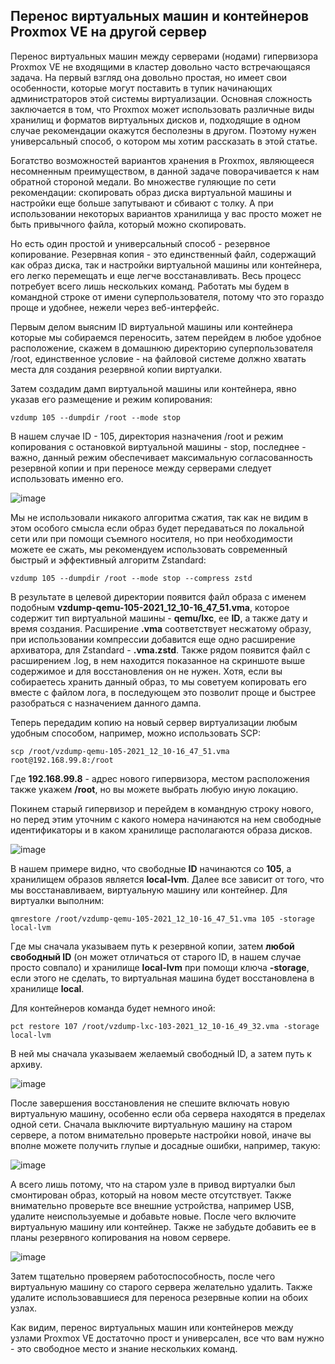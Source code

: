 ## Перенос виртуальных машин и контейнеров Proxmox VE на другой сервер

Перенос виртуальных машин между серверами (нодами) гипервизора Proxmox VE не входящими в кластер довольно часто встречающаяся задача. На первый взгляд она довольно простая, но имеет свои особенности, которые могут поставить в тупик начинающих администраторов этой системы виртуализации. Основная сложность заключается в том, что Proxmox может использовать различные виды хранилищ и форматов виртуальных дисков и, подходящие в одном случае рекомендации окажутся бесполезны в другом. Поэтому нужен универсальный способ, о котором мы хотим рассказать в этой статье.

Богатство возможностей вариантов хранения в Proxmox, являющееся несомненным преимуществом, в данной задаче поворачивается к нам обратной стороной медали. Во множестве гуляющие по сети рекомендации: скопировать образ диска виртуальной машины и настройки еще больше запутывают и сбивают с толку. А при использовании некоторых вариантов хранилища у вас просто может не быть привычного файла, который можно скопировать.

Но есть один простой и универсальный способ - резервное копирование. Резервная копия - это единственный файл, содержащий как образ диска, так и настройки виртуальной машины или контейнера, его легко перемещать и еще легче восстанавливать. Весь процесс потребует всего лишь нескольких команд. Работать мы будем в командной строке от имени суперпользователя, потому что это гораздо проще и удобнее, нежели через веб-интерфейс.

Первым делом выясним ID виртуальной машины или контейнера которые мы собираемся переносить, затем перейдем в любое удобное расположение, скажем в домашнюю директорию суперпользователя /root, единственное условие - на файловой системе должно хватать места для создания резервной копии виртуалки.

Затем создадим дамп виртуальной машины или контейнера, явно указав его размещение и режим копирования:

```
vzdump 105 --dumpdir /root --mode stop
```

В нашем случае ID - 105, директория назначения /root и режим копирования с остановкой виртуальной машины - stop, последнее - важно, данный режим обеспечивает максимальную согласованность резервной копии и при переносе между серверами следует использовать именно его.

![image](https://user-images.githubusercontent.com/69485846/227749918-79fae711-482f-4d64-b786-b5536c6d5a09.png)

Мы не использовали никакого алгоритма сжатия, так как не видим в этом особого смысла если образ будет передаваться по локальной сети или при помощи съемного носителя, но при необходимости можете ее сжать, мы рекомендуем использовать современный быстрый и эффективный алгоритм Zstandard:

```
vzdump 105 --dumpdir /root --mode stop --compress zstd
```

В результате в целевой директории появится файл образа с именем подобным **vzdump-qemu-105-2021_12_10-16_47_51.vma**, которое содержит тип виртуальной машины - **qemu/lxc**, ее **ID**, а также дату и время создания. Расширение **.vma** соответствует несжатому образу, при использовании компрессии добавится еще одно расширение архиватора, для Zstandard - **.vma.zstd**. Также рядом появится файл с расширением .log, в нем находится показанное на скриншоте выше содержимое и для восстановления он не нужен. Хотя, если вы собираетесь хранить данный образ, то мы советуем копировать его вместе с файлом лога, в последующем это позволит проще и быстрее разобраться с назначением данного дампа.

Теперь передадим копию на новый сервер виртуализации любым удобным способом, например, можно использовать SCP:

```
scp /root/vzdump-qemu-105-2021_12_10-16_47_51.vma root@192.168.99.8:/root
```

Где **192.168.99.8** - адрес нового гипервизора, местом расположения также укажем **/root**, но вы можете выбрать любую иную локацию.

Покинем старый гипервизор и перейдем в командную строку нового, но перед этим уточним с какого номера начинаются на нем свободные идентификаторы и в каком хранилище располагаются образа дисков.

![image](https://user-images.githubusercontent.com/69485846/227750155-a964d08a-ad26-4602-80e2-774b0a780198.png)

В нашем примере видно, что свободные **ID** начинаются со **105**, а хранилищем образов является **local-lvm**. Далее все зависит от того, что мы восстанавливаем, виртуальную машину или контейнер. Для виртуалки выполним:

```
qmrestore /root/vzdump-qemu-105-2021_12_10-16_47_51.vma 105 -storage local-lvm
```

Где мы сначала указываем путь к резервной копии, затем **любой свободный ID** (он может отличаться от старого ID, в нашем случае просто совпало) и хранилище **local-lvm** при помощи ключа **-storage**, если этого не сделать, то виртуальная машина будет восстановлена в хранилище **local**.

Для контейнеров команда будет немного иной:

```
pct restore 107 /root/vzdump-lxc-103-2021_12_10-16_49_32.vma -storage local-lvm
```

В ней мы сначала указываем желаемый свободный ID, а затем путь к архиву.

![image](https://user-images.githubusercontent.com/69485846/227750266-59d72012-9816-4573-a7ad-66f6896752d4.png)

После завершения восстановления не спешите включать новую виртуальную машину, особенно если оба сервера находятся в пределах одной сети. Сначала выключите виртуальную машину на старом сервере, а потом внимательно проверьте настройки новой, иначе вы вполне можете получить глупые и досадные ошибки, например, такую:

![image](https://user-images.githubusercontent.com/69485846/227750282-a85e47e6-6dfb-4ce0-89d9-782da927faec.png)

А всего лишь потому, что на старом узле в привод виртуалки был смонтирован образ, который на новом месте отсутствует. Также внимательно проверьте все внешние устройства, например USB, удалите неиспользуемые и добавьте новые. После чего включите виртуальную машину или контейнер. Также не забудьте добавить ее в планы резервного копирования на новом сервере.

![image](https://user-images.githubusercontent.com/69485846/227750302-d89b6a18-3c76-4238-ab1a-34b002d4e340.png)

Затем тщательно проверяем работоспособность, после чего виртуальную машину со старого сервера желательно удалить. Также удалите использовавшиеся для переноса резервные копии на обоих узлах.

Как видим, перенос виртуальных машин или контейнеров между узлами Proxmox VE достаточно прост и универсален, все что вам нужно - это свободное место и знание нескольких команд.

